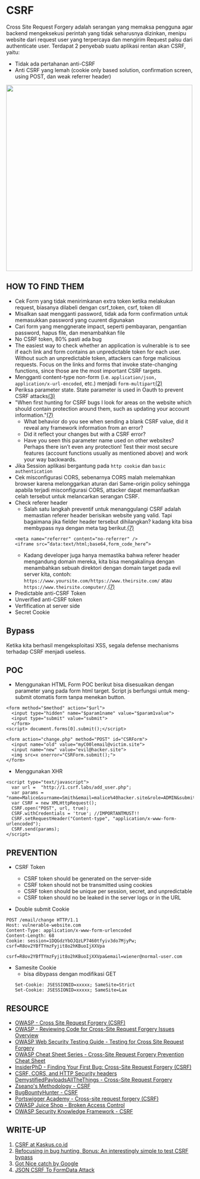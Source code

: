 # CSRF
Cross Site Request Forgery adalah serangan yang memaksa pengguna agar backend mengeksekusi perintah yang tidak seharusnya dizinkan, menipu website dari request user yang terpercaya dan mengirim Request palsu dari authenticate user. Terdapat 2 penyebab suatu aplikasi rentan akan CSRF, yaitu:
- Tidak ada pertahanan anti-CSRF
- Anti CSRF yang lemah (cookie only based solution, confirmation screen, using POST, dan weak referrer header)
<img width=500 src="https://user-images.githubusercontent.com/52058660/121773442-33437280-cba6-11eb-8890-9f5d2f7900fa.png">


## HOW TO FIND THEM
- Cek Form yang tidak menirimkanan extra token ketika melakukan request, biasanya dilabeli dengan csrf_token, csrf, token dll
- Misalkan saat mengganti password, tidak ada form confirmation untuk memasukkan password yang cuurent digunakan
- Cari form yang menggnerate impact, seperti pembayaran, pengantian password, hapus file, dan menambahkan file
- No CSRF token, 80% pasti ada bug
- The easiest way to check whether an application is vulnerable is to see if each link and form contains an unpredictable token for each user. Without such an unpredictable token, attackers can forge malicious requests. Focus on the links and forms that invoke state-changing functions, since those are the most important CSRF targets.
- Mengganti content-type non-form  (i.e. `application/json, application/x-url-encoded`, etc.) menjadi `form-multipart`[(2)](#write-up)
- Periksa parameter state. State parameter is used in Oauth to prevent CSRF attacks[(3)](#write-up)
- "When first hunting for CSRF bugs I look for areas on the website which should contain protection around them, such as updating your account information."[(7)](#resource)
  - What behavior do you see when sending a blank CSRF value, did it reveal any framework information from an error?
  - Did it reflect your changes but with a CSRF error?
  - Have you seen this parameter name used on other websites? Perhaps there isn’t even any protection! Test their most secure features (account functions usually as mentioned above) and work your way backwards.
- Jika Session aplikasi bergantung pada `http cookie` dan `basic authentication`
- Cek misconfigurasi CORS, sebenarnya CORS malah melemahkan browser karena melonggarkan aturan dari Same-origin policy sehingga apabila terjadi misconfigurasi CORS, attacker dapat memanfaatkan celah tersebut untuk melancarkan serangan CSRF.
- Check referer header
  - Salah satu langkah preventif untuk menanggulangi CSRF adalah memastian referer header berisikan website yang valid. Tapi bagaimana jika fielder header tersebut dihilangkan? kadang kita bisa membypass nya dengan meta tag berikut.[(7)](#resource)
  ```
  <meta name="referrer" content="no-referrer" />
  <iframe src=”data:text/html;base64,form_code_here”>
  ```
  - Kadang developer juga hanya memastika bahwa referer header mengandung domain mereka, kita bisa mengakalinya dengan menambahkan sebuah direktori dengan domain target pada evil server kita, contoh: `https://www.yoursite.com/https://www.theirsite.com/` atau `https://www.theirsite.computer/`.[(7)](#resource)
- Predictable anti-CSRF Token
- Unverified anti-CSRF token
- Verfification at server side
- Secret Cookie

## Bypass
Ketika kita berhasil mengeksploitasi XSS, segala defense mechanisms terhadap CSRF menjadi useless.


## POC

- Menggunakan HTML Form
POC berikut bisa disesuaikan dengan parameter yang pada form html target. Script js berfungsi untuk meng-submit otomatis form tanpa menekan button. 
```
<form method="$method" action="$url">
  <input type="hidden" name="$param1name" value="$param1value">
  <input type="submit" value="submit">
  </form>
<script> document.forms[0].submit();</script>
```
```
<form action="change.php" method="POST" id="CSRForm">
  <input name="old" value="myC00lemail@victim.site">
  <input name="new" value="evil@hacker.site">
  <img src=x onerror="CSRForm.submit();">
</form>
```
- Menggunakan XHR
```
<script type="text/javascript">
  var url =  "http://1.csrf.labs/add_user.php";
  var params =  "name=Malice&surname=Smith&email=malice%40hacker.site&role=ADMIN&submit=";    
  var CSRF = new XMLHttpRequest();
  CSRF.open("POST", url, true);
  CSRF.withCredentials = 'true'; //IMPORTANTMUST!!
  CSRF.setRequestHeader("Content-type", "application/x-www-form-urlencoded");
  CSRF.send(params);
</script> 
```

## PREVENTION
- CSRF Token
  - CSRF token should be generated on the server-side
  - CSRF token should not be transmitted using cookies
  - CSRF token should be unique per session, secret, and unpredictable
  - CSRF token should no be leaked in the server logs or in the URL

- Double submit Cookie
```
POST /email/change HTTP/1.1
Host: vulnerable-website.com
Content-Type: application/x-www-form-urlencoded
Content-Length: 68
Cookie: session=1DQGdzYbOJQzLP7460tfyiv3do7MjyPw; csrf=R8ov2YBfTYmzFyjit8o2hKBuoIjXXVpa

csrf=R8ov2YBfTYmzFyjit8o2hKBuoIjXXVpa&email=wiener@normal-user.com 
```
- Samesite Cookie
  - bisa dibypass dengan modifikasi GET
  ```
  Set-Cookie: JSESSIONID=xxxxx; SameSite=Strict
  Set-Cookie: JSESSIONID=xxxxx; SameSite=Lax
  ```


## RESOURCE
- [OWASP - Cross Site Request Forgery (CSRF)](https://owasp.org/www-community/attacks/csrf)
- [OWASP - Reviewing Code for Cross-Site Request Forgery Issues Overview](https://owasp.org/www-project-code-review-guide/reviewing-code-for-csrf-issues)
- [OWASP Web Security Testing Guide - Testing for Cross Site Request Forgery](https://github.com/OWASP/wstg/blob/master/document/4-Web_Application_Security_Testing/06-Session_Management_Testing/05-Testing_for_Cross_Site_Request_Forgery.md)
- [OWASP Cheat Sheet Series - Cross-Site Request Forgery Prevention Cheat Sheet](https://cheatsheetseries.owasp.org/cheatsheets/Cross-Site_Request_Forgery_Prevention_Cheat_Sheet.html)
- [InsiderPhD - Finding Your First Bug: Cross-Site Request Forgery (CSRF)](https://www.youtube.com/watch?v=ULvf6N8AL2A)
- [CSRF, CORS, and HTTP Security headers Demystified](https://blog.vnaik.com/posts/web-attacks.html)[PayloadsAllTheThings - Cross-Site Request Forgery](https://github.com/swisskyrepo/PayloadsAllTheThings/tree/master/CSRF%20Injection#methodology)
- [Zseano's Methodology - CSRF](https://www.bugbountyhunter.com/methodology/loader.php#page=22)
- [BugBountyHunter - CSRF](https://www.bugbountyhunter.com/vulnerability/?type=csrf)
- [Portswigger Academy - Cross-site request forgery (CSRF)](https://portswigger.net/web-security/csrf)
- [OWASP Juice Shop - Broken Access Control](https://owasp.org/www-project-juice-shop)
- [OWASP Security Knowledge Framework - CSRF](https://owasp-skf.gitbook.io/asvs-write-ups/kbid-5-csrf)

## WRITE-UP
1. [CSRF at Kaskus.co.id](https://medium.com/@daffailhamr/csrf-at-kaskus-co-id-f8e31864807f)
2. [Refocusing in bug hunting, Bonus: An interestingly simple to test CSRF bypass](https://medium.com/bugbountywriteup/refocusing-in-bug-hunting-bonus-an-interestingly-simple-to-test-csrf-bypass-8595b3312147)
3. [Got Nice catch by Google](https://parthdeshani.medium.com/got-nice-catch-by-google-5e6a8211371c)
4. [JSON CSRF To FormData Attack](https://medium.com/@osamaavvan/json-csrf-to-formdata-attack-eb65272376a2)


